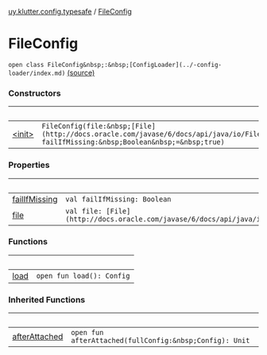 [uy.klutter.config.typesafe](../index.md) / [FileConfig](.)


# FileConfig
`open class FileConfig&nbsp;:&nbsp;[ConfigLoader](../-config-loader/index.md)` [(source)](https://github.com/kohesive/klutter/blob/master/config-typesafe-jdk6/src/main/kotlin/uy/klutter/config/typesafe/ConfigLoading.kt#L136)



### Constructors

|&nbsp;|&nbsp;|
|---|---|
| [&lt;init&gt;](-init-.md) | `FileConfig(file:&nbsp;[File](http://docs.oracle.com/javase/6/docs/api/java/io/File.html), failIfMissing:&nbsp;Boolean&nbsp;=&nbsp;true)` |

### Properties

|&nbsp;|&nbsp;|
|---|---|
| [failIfMissing](fail-if-missing.md) | `val failIfMissing: Boolean` |
| [file](file.md) | `val file: [File](http://docs.oracle.com/javase/6/docs/api/java/io/File.html)` |

### Functions

|&nbsp;|&nbsp;|
|---|---|
| [load](load.md) | `open fun load(): Config` |

### Inherited Functions

|&nbsp;|&nbsp;|
|---|---|
| [afterAttached](../-config-loader/after-attached.md) | `open fun afterAttached(fullConfig:&nbsp;Config): Unit` |
